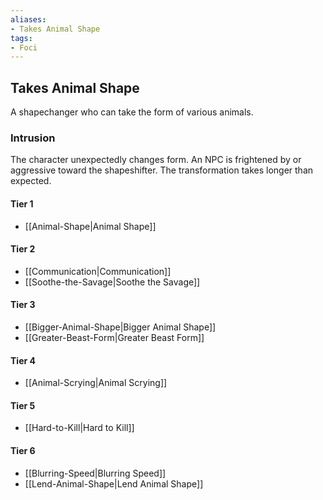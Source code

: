 ```yaml
---
aliases:
- Takes Animal Shape
tags:
- Foci
---
```


  
## Takes Animal Shape  
A shapechanger who can take the form of various animals.  
 ### Intrusion  
The character unexpectedly changes form. An NPC is frightened by or aggressive toward the shapeshifter. The transformation takes longer than expected.   
#### Tier 1    
* [[Animal-Shape|Animal Shape]]  
#### Tier 2    
* [[Communication|Communication]]  
* [[Soothe-the-Savage|Soothe the Savage]]  
#### Tier 3    
  - [[Bigger-Animal-Shape|Bigger Animal Shape]]  
  - [[Greater-Beast-Form|Greater Beast Form]]  
#### Tier 4    
* [[Animal-Scrying|Animal Scrying]]  
#### Tier 5    
* [[Hard-to-Kill|Hard to Kill]]  
#### Tier 6    
  - [[Blurring-Speed|Blurring Speed]]  
  - [[Lend-Animal-Shape|Lend Animal Shape]]